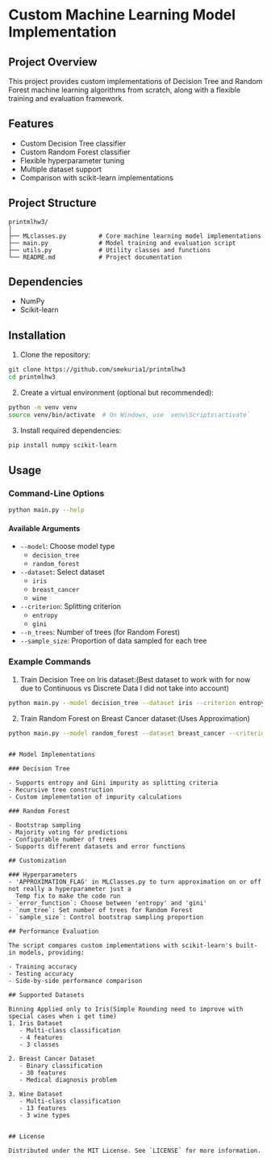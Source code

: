 # Custom Machine Learning Model Implementation

## Project Overview

This project provides custom implementations of Decision Tree and Random Forest machine learning algorithms from scratch, along with a flexible training and evaluation framework.

## Features

- Custom Decision Tree classifier
- Custom Random Forest classifier
- Flexible hyperparameter tuning
- Multiple dataset support
- Comparison with scikit-learn implementations

## Project Structure

```
printmlhw3/
│
├── MLclasses.py         # Core machine learning model implementations
├── main.py              # Model training and evaluation script
├── utils.py             # Utility classes and functions
└── README.md            # Project documentation
```

## Dependencies

- NumPy
- Scikit-learn

## Installation

1. Clone the repository:

```bash
git clone https://github.com/smekuria1/printmlhw3
cd printmlhw3
```

2. Create a virtual environment (optional but recommended):

```bash
python -m venv venv
source venv/bin/activate  # On Windows, use `venv\Scripts\activate`
```

3. Install required dependencies:

```bash
pip install numpy scikit-learn
```

## Usage

### Command-Line Options

```bash
python main.py --help
```

#### Available Arguments

- `--model`: Choose model type
  - `decision_tree`
  - `random_forest`
- `--dataset`: Select dataset
  - `iris`
  - `breast_cancer`
  - `wine`
- `--criterion`: Splitting criterion
  - `entropy`
  - `gini`
- `--n_trees`: Number of trees (for Random Forest)
- `--sample_size`: Proportion of data sampled for each tree

### Example Commands

1. Train Decision Tree on Iris dataset:(Best dataset to work with for now due to Continuous vs Discrete Data I did not take into account)

```bash
python main.py --model decision_tree --dataset iris --criterion entropy
```

2. Train Random Forest on Breast Cancer dataset:(Uses Approximation)

```bash
python main.py --model random_forest --dataset breast_cancer --criterion gini --n_trees 20
```

```

## Model Implementations

### Decision Tree

- Supports entropy and Gini impurity as splitting criteria
- Recursive tree construction
- Custom implementation of impurity calculations

### Random Forest

- Bootstrap sampling
- Majority voting for predictions
- Configurable number of trees
- Supports different datasets and error functions

## Customization

### Hyperparameters
- 'APPROXIMATION_FLAG' in MLClasses.py to turn approximation on or off not really a hyperparameter just a 
  Temp fix to make the code run
- `error_function`: Choose between 'entropy' and 'gini'
- `num_tree`: Set number of trees for Random Forest
- `sample_size`: Control bootstrap sampling proportion

## Performance Evaluation

The script compares custom implementations with scikit-learn's built-in models, providing:

- Training accuracy
- Testing accuracy
- Side-by-side performance comparison

## Supported Datasets

Binning Applied only to Iris(Simple Rounding need to improve with special cases when i get time)
1. Iris Dataset
   - Multi-class classification
   - 4 features
   - 3 classes

2. Breast Cancer Dataset
   - Binary classification
   - 30 features
   - Medical diagnosis problem

3. Wine Dataset
   - Multi-class classification
   - 13 features
   - 3 wine types


## License

Distributed under the MIT License. See `LICENSE` for more information.

